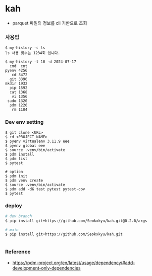 # kah
- parquet 파일의 정보를 cli 기반으로 조회

### 사용법
```
$ my-history -s ls
ls 사용 횟수는 1234회 입니다.

$ my-history -t 10 -d 2024-07-17
  cmd  cnt
pyenv 4256
   cd 3472
  git 3396
mkdir 1932
  pip 1592
  cat 1368
   vi 1356
 sudo 1320
  pdm 1220
   rm 1104
```

### Dev env setting
```
$ git clone <URL>
$ cd <PROJECT_NAME>
$ pyenv virtualenv 3.11.9 eee
$ pyenv global eee
$ source .venv/bin/activate
$ pdm install
$ pdm list
$ pytest
 
# option
$ pdm init
$ pdm venv create
$ source .venv/bin/activate
$ pdm add -dG test pytest pytest-cov
$ pytest
```

### deploy
```bash
# dev branch 
$ pip install git+https://github.com/Seokxkyu/kah.git@0.2.0/args

# main
$ pip install git+https://github.com/Seokxkyu/kah.git
 
```


### Reference
- https://pdm-project.org/en/latest/usage/dependency/#add-development-only-dependencies
